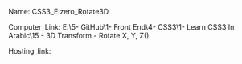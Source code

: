 
Name: CSS3_Elzero_Rotate3D

Computer_Link: E:\5- GitHub\1- Front End\4- CSS3\1- Learn CSS3 In Arabic\15 - 3D Transform - Rotate X, Y, Z()

Hosting_link:

